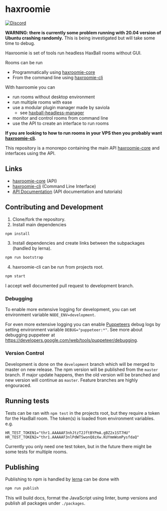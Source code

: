 # haxroomie

<a href=https://discord.gg/TeJAEWu><img src="https://discordapp.com/api/guilds/580671475707674626/widget.png?style=shield" alt="Discord"/></a>

**WARNING: there is currently some problem running with 20.04 version of Ubuntu crashing randomly.**
This is being investigated but will take some time to debug.

Haxroomie is set of tools run headless HaxBall rooms without GUI.

Rooms can be run
- Programmatically using
  [haxroomie-core](https://github.com/morko/haxroomie/tree/master/packages/haxroomie-core)
- From the command line using
  [haxroomie-cli](https://github.com/morko/haxroomie/tree/master/packages/haxroomie-cli)

With haxroomie you can
  - run rooms without desktop environment
  - run multiple rooms with ease
  - use a modular plugin manager made by saviola
    - see [haxball-headless-manager](https://github.com/saviola777/haxball-headless-manager)
  - monitor and control rooms from command line
  - use the API to create an interface to run rooms

**If you are looking to how to run rooms in your VPS then you probably want
[haxroomie-cli](https://www.npmjs.com/package/haxroomie-cli).**

This repository is a monorepo containing the main API
[haxroomie-core](packages/haxroomie-core/) and interfaces using the API.


## Links

- [haxroomie-core](packages/haxroomie-core/) (API)
- [haxroomie-cli](packages/haxroomie-cli/) (Command Line Interface)
- [API Documentation](https://morko.github.io/haxroomie) (API documentation and tutorials)

## Contributing and Development

1. Clone/fork the repository.
2. Install main dependencies
```sh
npm install
```
3. Install dependencies and create links between the subpackages (handled by lerna).
```sh
npm run bootstrap
```
4. haxroomie-cli can be run from projects root.
```sh
npm start
```

I accept well documented pull request to development branch.

### Debugging

To enable more extensive logging for development, you can set environment variable `NODE_ENV=development`.

For even more extensive logging you can enable [Puppeteers](https://github.com/puppeteer/puppeteer/) debug logs by setting environment variable `DEBUG="puppeteer:*"`. See more about debugging puppeteer at https://developers.google.com/web/tools/puppeteer/debugging.

### Version Control

Development is done on the `development` branch which will be merged to master
on new release. The npm version will be published from the `master` branch.
If major update happens, then the old version will be branched
and new version will continue as `master`. Feature branches are highly engouraced.

## Running tests

Tests can be ran with `npm test` in the projects root, but they require a
token for the HaxBall room. The token(s) is loaded from environment
variables.
e.g.
```
HR_TEST_TOKEN1="thr1.AAAAAF3nhJtzT2JftBYPmA.gBZ2x1ST7HU"
HR_TEST_TOKEN2="thr1.AAAAAF3nlPdWTSwonQ8zXw.KUYmmWsmPysfdaQ"
```

Currently you only need one test token, but in the future there might be some
tests for multiple rooms.

## Publishing

Publishing to npm is handled by [lerna](https://github.com/lerna/lerna) can be done with
```sh
npm run publish
```

This will build docs, format the JavaScript using linter, bump versions and publish all packages under `./packages`.
